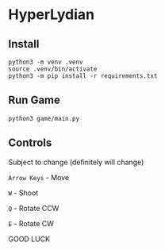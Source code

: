 HyperLydian
===========

## Install
```
python3 -m venv .venv
source .venv/bin/activate
python3 -m pip install -r requirements.txt
```

## Run Game
```
python3 game/main.py
```

## Controls
Subject to change (definitely will change)

`Arrow Keys` - Move

`W` - Shoot

`Q` - Rotate CCW

`E` - Rotate CW

GOOD LUCK
